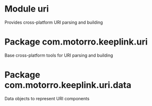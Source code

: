 # Module uri

Provides cross-platform URI parsing and building

# Package com.motorro.keeplink.uri

Base cross-platform tools for URI parsing and building

# Package com.motorro.keeplink.uri.data

Data objects to represent URI components
